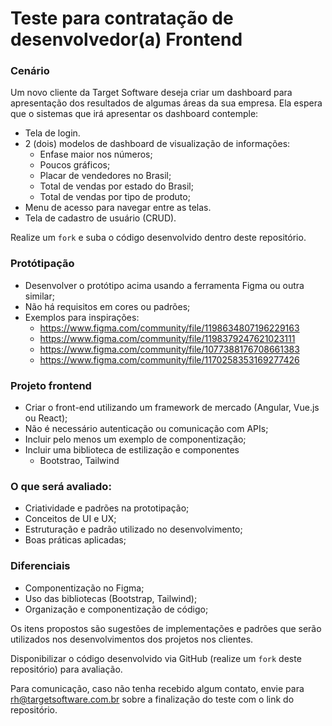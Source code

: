 # Teste para contratação de desenvolvedor(a) Frontend

### Cenário
Um novo cliente da Target Software deseja criar um dashboard para apresentação dos resultados de algumas áreas da sua empresa. Ela espera que o sistemas que irá apresentar os dashboard contemple:
- Tela de login.
- 2 (dois) modelos de dashboard de visualização de informações:
  - Enfase maior nos números;
  - Poucos gráficos;
  - Placar de vendedores no Brasil;
  - Total de vendas por estado do Brasil;
  - Total de vendas por tipo de produto;
- Menu de acesso para navegar entre as telas.
- Tela de cadastro de usuário (CRUD).

Realize um `fork` e suba o código desenvolvido dentro deste repositório.

### Protótipação
  - Desenvolver o protótipo acima usando a ferramenta Figma ou outra similar;
  - Não há requisitos em cores ou padrões;
  - Exemplos para inspirações:
    - https://www.figma.com/community/file/1198634807196229163
    - https://www.figma.com/community/file/1198379247621023111
    - https://www.figma.com/community/file/1077388176708661383
    - https://www.figma.com/community/file/1170258353169277426
  
### Projeto frontend
  - Criar o front-end utilizando um framework de mercado (Angular, Vue.js ou React);
  - Não é necessário autenticação ou comunicação com APIs;
  - Incluir pelo menos um exemplo de componentização;  
  - Incluir uma biblioteca de estilização e componentes
    - Bootstrao, Tailwind

### O que será avaliado:
  - Criatividade e padrões na prototipação;
  - Conceitos de UI e UX;
  - Estruturação e padrão utilizado no desenvolvimento;  
  - Boas práticas aplicadas;

### Diferenciais
  - Componentização no Figma;
  - Uso das bibliotecas (Bootstrap, Tailwind);
  - Organização e componentização de código;

Os itens propostos são sugestões de implementações e padrões que serão utilizados nos desenvolvimentos dos projetos nos clientes.

Disponibilizar o código desenvolvido via GitHub (realize um `fork` deste repositório) para avaliação. 

Para comunicação, caso não tenha recebido algum contato, envie para rh@targetsoftware.com.br sobre a finalização do teste com o link do repositório.
